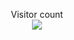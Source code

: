 <p align="center"> 
  Visitor count<br>
  <img src="https://profile-counter.glitch.me/tropicalfrog3/count.svg" />
</p>
